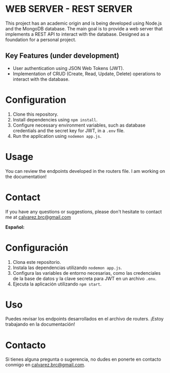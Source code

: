 # WEB SERVER - REST SERVER

This project has an academic origin and is being developed using Node.js and the MongoDB database. The main goal is to provide a web server that implements a REST API to interact with the database. Designed as a foundation for a personal project.

## Key Features (under development)
- User authentication using JSON Web Tokens (JWT).
- Implementation of CRUD (Create, Read, Update, Delete) operations to interact with the database.

# Configuration
1. Clone this repository.
2. Install dependencies using `npm install`.
3. Configure necessary environment variables, such as database credentials and the secret key for JWT, in a `.env` file.
4. Run the application using `nodemon app.js`.

# Usage
You can review the endpoints developed in the routers file. I am working on the documentation!

# Contact
If you have any questions or suggestions, please don't hesitate to contact me at calvarez.brc@gmail.com


**Español:**

# Configuración
1. Clona este repositorio.
2. Instala las dependencias utilizando `nodemon app.js`.
3. Configura las variables de entorno necesarias, como las credenciales de la base de datos y la clave secreta para JWT en un archivo `.env`.
4. Ejecuta la aplicación utilizando `npm start`.

# Uso
Puedes revisar los endpoints desarrollados en el archivo de routers. ¡Estoy trabajando en la documentación!

# Contacto
Si tienes alguna pregunta o sugerencia, no dudes en ponerte en contacto conmigo en calvarez.brc@gmail.com.

